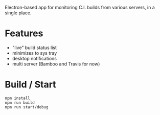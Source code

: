 Electron-based app for monitoring C.I. builds from various servers, in a single place.

# Features

* "live" build status list
* minimizes to sys tray
* desktop notifications
* multi server (Bamboo and Travis for now)

# Build / Start

    npm install
    npm run build
    npm run start/debug
